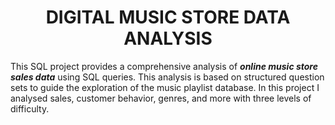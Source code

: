 <h1 id="custom-id" align="center">DIGITAL MUSIC STORE DATA ANALYSIS</h1>

This SQL project provides a comprehensive analysis of ***online music store sales data*** using SQL queries.  This analysis is based on structured question sets to guide the exploration of the music playlist database. In this project I analysed sales, customer behavior, genres, and more with three levels of difficulty.



